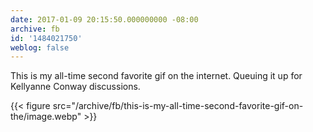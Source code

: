```yaml
---
date: 2017-01-09 20:15:50.000000000 -08:00
archive: fb
id: '1484021750'
weblog: false
---
```


This is my all-time second favorite gif on the internet. Queuing it up for Kellyanne Conway discussions. 

{{< figure src="/archive/fb/this-is-my-all-time-second-favorite-gif-on-the/image.webp" >}}
